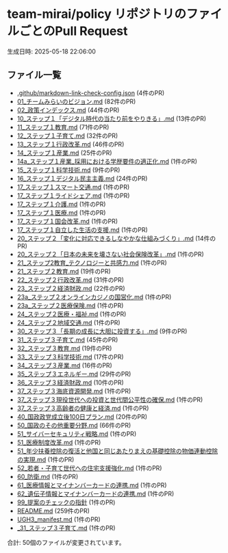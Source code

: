 # team-mirai/policy リポジトリのファイルごとのPull Request

生成日時: 2025-05-18 22:06:00

## ファイル一覧

- [.github/markdown-link-check-config.json](files/.github_markdown-link-check-config.json.md) (4件のPR)
- [01_チームみらいのビジョン.md](files/01_チームみらいのビジョン.md.md) (82件のPR)
- [02_政策インデックス.md](files/02_政策インデックス.md.md) (44件のPR)
- [10_ステップ１「デジタル時代の当たり前をやりきる」.md](files/10_ステップ１「デジタル時代の当たり前をやりきる」.md.md) (13件のPR)
- [11_ステップ１教育.md](files/11_ステップ１教育.md.md) (71件のPR)
- [12_ステップ１子育て.md](files/12_ステップ１子育て.md.md) (32件のPR)
- [13_ステップ１行政改革.md](files/13_ステップ１行政改革.md.md) (46件のPR)
- [14_ステップ１産業.md](files/14_ステップ１産業.md.md) (25件のPR)
- [14a_ステップ１産業_採用における学歴要件の適正化.md](files/14a_ステップ１産業_採用における学歴要件の適正化.md.md) (1件のPR)
- [15_ステップ１科学技術.md](files/15_ステップ１科学技術.md.md) (9件のPR)
- [16_ステップ１デジタル民主主義.md](files/16_ステップ１デジタル民主主義.md.md) (24件のPR)
- [17_ステップ１スマート交通.md](files/17_ステップ１スマート交通.md.md) (1件のPR)
- [17_ステップ１ライドシェア.md](files/17_ステップ１ライドシェア.md.md) (1件のPR)
- [17_ステップ１介護.md](files/17_ステップ１介護.md.md) (1件のPR)
- [17_ステップ１医療.md](files/17_ステップ１医療.md.md) (1件のPR)
- [17_ステップ１国会改革.md](files/17_ステップ１国会改革.md.md) (1件のPR)
- [17_ステップ１自立した生活の支援.md](files/17_ステップ１自立した生活の支援.md.md) (1件のPR)
- [20_ステップ２「変化に対応できるしなやかな仕組みづくり」.md](files/20_ステップ２「変化に対応できるしなやかな仕組みづくり」.md.md) (14件のPR)
- [20_ステップ２「日本の未来を壊さない社会保険改革」.md](files/20_ステップ２「日本の未来を壊さない社会保険改革」.md.md) (1件のPR)
- [21_ステップ2教育_テクノロジーと共感力.md](files/21_ステップ2教育_テクノロジーと共感力.md.md) (1件のPR)
- [21_ステップ２教育.md](files/21_ステップ２教育.md.md) (19件のPR)
- [22_ステップ２行政改革.md](files/22_ステップ２行政改革.md.md) (31件のPR)
- [23_ステップ２経済財政.md](files/23_ステップ２経済財政.md.md) (22件のPR)
- [23a_ステップ２オンラインカジノの国営化.md](files/23a_ステップ２オンラインカジノの国営化.md.md) (1件のPR)
- [23a_ステップ２医療保険.md](files/23a_ステップ２医療保険.md.md) (1件のPR)
- [24_ステップ２医療・福祉.md](files/24_ステップ２医療・福祉.md.md) (1件のPR)
- [24_ステップ２地域交通.md](files/24_ステップ２地域交通.md.md) (1件のPR)
- [30_ステップ３「長期の成長に大胆に投資する」.md](files/30_ステップ３「長期の成長に大胆に投資する」.md.md) (9件のPR)
- [31_ステップ３子育て.md](files/31_ステップ３子育て.md.md) (45件のPR)
- [32_ステップ３教育.md](files/32_ステップ３教育.md.md) (19件のPR)
- [33_ステップ３科学技術.md](files/33_ステップ３科学技術.md.md) (17件のPR)
- [34_ステップ３産業.md](files/34_ステップ３産業.md.md) (16件のPR)
- [35_ステップ３エネルギー.md](files/35_ステップ３エネルギー.md.md) (29件のPR)
- [36_ステップ３経済財政.md](files/36_ステップ３経済財政.md.md) (10件のPR)
- [37_ステップ３海底資源開発.md](files/37_ステップ３海底資源開発.md.md) (1件のPR)
- [37_ステップ３現役世代への投資と世代間公平性の確保.md](files/37_ステップ３現役世代への投資と世代間公平性の確保.md.md) (1件のPR)
- [37_ステップ３高齢者の健康と経済.md](files/37_ステップ３高齢者の健康と経済.md.md) (1件のPR)
- [40_国政政党成立後100日プラン.md](files/40_国政政党成立後100日プラン.md.md) (20件のPR)
- [50_国政のその他重要分野.md](files/50_国政のその他重要分野.md.md) (66件のPR)
- [51_サイバーセキュリティ戦略.md](files/51_サイバーセキュリティ戦略.md.md) (1件のPR)
- [51_医療制度改革.md](files/51_医療制度改革.md.md) (1件のPR)
- [51_年少扶養控除の復活と他国と同じあたりまえの基礎控除の物価連動控除の実現.md](files/51_年少扶養控除の復活と他国と同じあたりまえの基礎控除の物価連動控除の実現.md.md) (1件のPR)
- [52_若者・子育て世代への住宅支援強化.md](files/52_若者・子育て世代への住宅支援強化.md.md) (1件のPR)
- [60_防衛.md](files/60_防衛.md.md) (1件のPR)
- [61_医療情報とマイナンバーカードの連携.md](files/61_医療情報とマイナンバーカードの連携.md.md) (1件のPR)
- [62_遺伝子情報とマイナンバーカードの連携.md](files/62_遺伝子情報とマイナンバーカードの連携.md.md) (1件のPR)
- [99_提案のチェックの指針](files/99_提案のチェックの指針.md) (1件のPR)
- [README.md](files/README.md.md) (259件のPR)
- [UGH3_manifest.md](files/UGH3_manifest.md.md) (1件のPR)
- [_31_ステップ３子育て.md](files/_31_ステップ３子育て.md.md) (1件のPR)


合計: 50個のファイルが変更されています。
